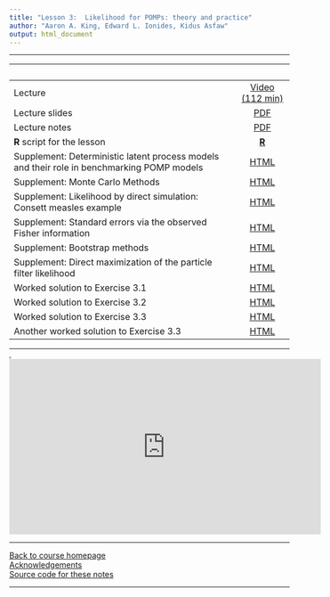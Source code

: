 ```yaml
---
title: "Lesson 3:  Likelihood for POMPs: theory and practice"
author: "Aaron A. King, Edward L. Ionides, Kidus Asfaw"
output: html_document
---
```


----------------------

| &nbsp;                                                                                     | &nbsp;                                                                                      |
|:-------------------------------------------------------------------------------------------|:-------------------------------------------------------------------------------------------:|
| Lecture                                                                                    | [Video (112 min)](https://www.youtube.com/playlist?list=PLluGwj6FGt2RRi-TRckg7Lud87ZKIJTZ8) |
| Lecture slides                                                                             | [PDF](slides.pdf)                                                                           |
| Lecture notes                                                                              | [PDF](notes.pdf)                                                                            |
| **R** script for the lesson                                                                | [**R**](main.R)                                                                             |
| Supplement: Deterministic latent process models and their role in benchmarking POMP models | [HTML](deterministic.html)                                                                  |
| Supplement: Monte Carlo Methods                                                            | [HTML](monteCarlo.html)                                                                     |
| Supplement: Likelihood by direct simulation: Consett measles example                       | [HTML](directSimulation.html)                                                               |
| Supplement: Standard errors via the observed Fisher information                            | [HTML](fisherSE.html)                                                                       |
| Supplement: Bootstrap methods                                                              | [HTML](bootstrap.html)                                                                      |
| Supplement: Direct maximization of the particle filter likelihood                          | [HTML](./pf-in-Nelder-Mead.html)                                                            |
| Worked solution to Exercise 3.1                                                            | [HTML](Q_slice.html)                                                                        |
| Worked solution to Exercise 3.2                                                            | [HTML](expense.html)                                                                        |
| Worked solution to Exercise 3.3                                                            | [HTML](loglikest.html)                                                                      |
| Another worked solution to Exercise 3.3                                                    | [HTML](basic_exercise_pfilter.html)                                                         |

----------------------

<iframe width="0" height="0"></iframe>

<iframe data-external=1 width="560" height="315" src="https://www.youtube-nocookie.com/embed/videoseries?list=PLluGwj6FGt2RRi-TRckg7Lud87ZKIJTZ8" frameborder="0" allow="accelerometer; autoplay; encrypted-media; gyroscope; picture-in-picture" allowfullscreen></iframe>

----------------------

[Back to course homepage](../index.html)  
[Acknowledgements](../acknowledge.html)  
[Source code for these notes](http://github.com/kingaa/sbied/tree/master/pfilter/)  

----------------------
